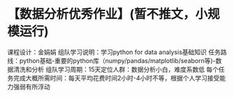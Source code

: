 # 【数据分析优秀作业】(暂不推文，小规模运行)
课程设计：金娟娟
组队学习说明：学习python for data analysis基础知识
任务路线：python基础-重要的python库（numpy/pandas/matplotlib/seaborn等)-数据清洗和分析
组队学习周期：15天定位人群：数据分析小白，难度系数低
每个任务完成大概所需时间：每天平均花费时间2小时-4小时不等，根据个人学习接受能力强弱有所浮动